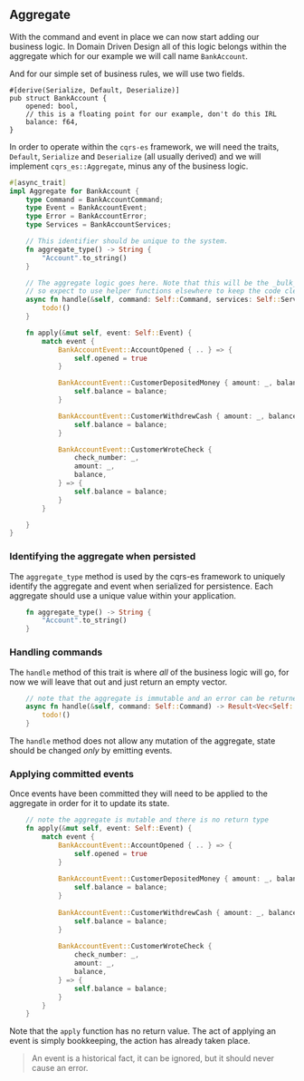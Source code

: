 ## Aggregate

With the command and event in place we can now start adding our business logic. 
In Domain Driven Design all of this logic belongs within the aggregate which
for our example we will call name `BankAccount`.

And for our simple set of business rules, we will use two fields.

```rust,ignore
#[derive(Serialize, Default, Deserialize)]
pub struct BankAccount {
    opened: bool,
    // this is a floating point for our example, don't do this IRL
    balance: f64,
}
```

In order to operate within the `cqrs-es` framework, we will need the traits, `Default`, `Serialize` and `Deserialize`
(all usually derived) and we will implement `cqrs_es::Aggregate`, minus any of the business logic. 

```rust
#[async_trait]
impl Aggregate for BankAccount {
    type Command = BankAccountCommand;
    type Event = BankAccountEvent;
    type Error = BankAccountError;
    type Services = BankAccountServices;

    // This identifier should be unique to the system.
    fn aggregate_type() -> String {
        "Account".to_string()
    }

    // The aggregate logic goes here. Note that this will be the _bulk_ of a CQRS system
    // so expect to use helper functions elsewhere to keep the code clean.
    async fn handle(&self, command: Self::Command, services: Self::Services) -> Result<Vec<Self::Event>, Self::Error> {
        todo!()
    }

    fn apply(&mut self, event: Self::Event) {
        match event {
            BankAccountEvent::AccountOpened { .. } => {
                self.opened = true
            }

            BankAccountEvent::CustomerDepositedMoney { amount: _, balance } => {
                self.balance = balance;
            }

            BankAccountEvent::CustomerWithdrewCash { amount: _, balance } => {
                self.balance = balance;
            }

            BankAccountEvent::CustomerWroteCheck {
                check_number: _,
                amount: _,
                balance,
            } => {
                self.balance = balance;
            }
        }

    }
}

```

### Identifying the aggregate when persisted

The `aggregate_type` method is used by the cqrs-es framework to uniquely identify the aggregate and event
when serialized for persistence. Each aggregate should use a unique value within your application.
```rust
    fn aggregate_type() -> String {
        "Account".to_string()
    }
```

### Handling commands

The `handle` method of this trait is where _all_ of the business logic will go, for now we will leave that out and just return an empty vector.

```rust
    // note that the aggregate is immutable and an error can be returned
    async fn handle(&self, command: Self::Command) -> Result<Vec<Self::Event>, AggregateError<Self::Error>> {
        todo!()
    }
```
The `handle` method does not allow any mutation of the aggregate, state should be changed _only_ by emitting events.

### Applying committed events

Once events have been committed they will need to be applied to the aggregate in order for it to update its state.
```rust
    // note the aggregate is mutable and there is no return type
    fn apply(&mut self, event: Self::Event) {
        match event {
            BankAccountEvent::AccountOpened { .. } => {
                self.opened = true
            }
            
            BankAccountEvent::CustomerDepositedMoney { amount: _, balance } => {
                self.balance = balance;
            }
            
            BankAccountEvent::CustomerWithdrewCash { amount: _, balance } => {
                self.balance = balance;
            }
            
            BankAccountEvent::CustomerWroteCheck {
                check_number: _,
                amount: _,
                balance,
            } => {
                self.balance = balance;
            }
        }
    }
```
Note that the `apply` function has no return value. The act of applying an event is simply bookkeeping, the action has
already taken place.

> An event is a historical fact, it can be ignored, but it should never cause an error.